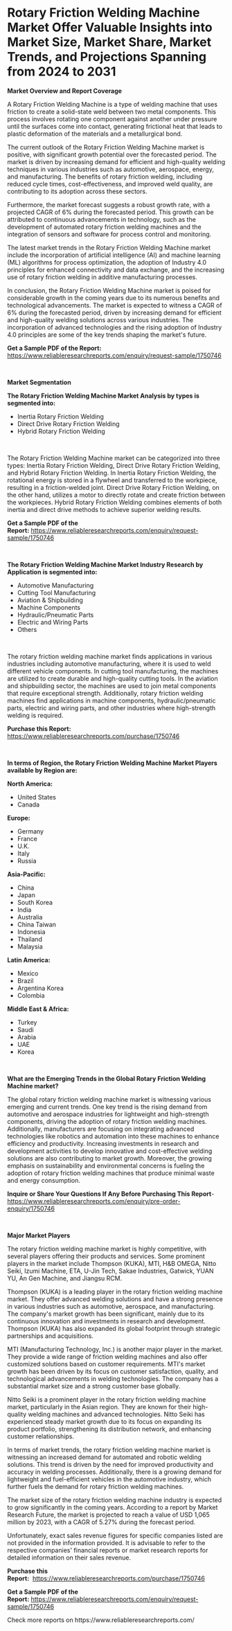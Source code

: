 <p><h1>Rotary Friction Welding Machine Market Offer Valuable Insights into Market Size, Market Share, Market Trends, and Projections Spanning from 2024 to 2031</h1></p><p><strong>Market Overview and Report Coverage</strong></p>
<p><p>A Rotary Friction Welding Machine is a type of welding machine that uses friction to create a solid-state weld between two metal components. This process involves rotating one component against another under pressure until the surfaces come into contact, generating frictional heat that leads to plastic deformation of the materials and a metallurgical bond.</p><p>The current outlook of the Rotary Friction Welding Machine market is positive, with significant growth potential over the forecasted period. The market is driven by increasing demand for efficient and high-quality welding techniques in various industries such as automotive, aerospace, energy, and manufacturing. The benefits of rotary friction welding, including reduced cycle times, cost-effectiveness, and improved weld quality, are contributing to its adoption across these sectors.</p><p>Furthermore, the market forecast suggests a robust growth rate, with a projected CAGR of 6% during the forecasted period. This growth can be attributed to continuous advancements in technology, such as the development of automated rotary friction welding machines and the integration of sensors and software for process control and monitoring.</p><p>The latest market trends in the Rotary Friction Welding Machine market include the incorporation of artificial intelligence (AI) and machine learning (ML) algorithms for process optimization, the adoption of Industry 4.0 principles for enhanced connectivity and data exchange, and the increasing use of rotary friction welding in additive manufacturing processes.</p><p>In conclusion, the Rotary Friction Welding Machine market is poised for considerable growth in the coming years due to its numerous benefits and technological advancements. The market is expected to witness a CAGR of 6% during the forecasted period, driven by increasing demand for efficient and high-quality welding solutions across various industries. The incorporation of advanced technologies and the rising adoption of Industry 4.0 principles are some of the key trends shaping the market's future.</p></p>
<p><strong>Get a Sample PDF of the Report:</strong> <a href="https://www.reliableresearchreports.com/enquiry/request-sample/1750746">https://www.reliableresearchreports.com/enquiry/request-sample/1750746</a></p>
<p>&nbsp;</p>
<p><strong>Market Segmentation</strong></p>
<p><strong>The Rotary Friction Welding Machine Market Analysis by types is segmented into:</strong></p>
<p><ul><li>Inertia Rotary Friction Welding</li><li>Direct Drive Rotary Friction Welding</li><li>Hybrid Rotary Friction Welding</li></ul></p>
<p>&nbsp;</p>
<p><p>The Rotary Friction Welding Machine market can be categorized into three types: Inertia Rotary Friction Welding, Direct Drive Rotary Friction Welding, and Hybrid Rotary Friction Welding. In Inertia Rotary Friction Welding, the rotational energy is stored in a flywheel and transferred to the workpiece, resulting in a friction-welded joint. Direct Drive Rotary Friction Welding, on the other hand, utilizes a motor to directly rotate and create friction between the workpieces. Hybrid Rotary Friction Welding combines elements of both inertia and direct drive methods to achieve superior welding results.</p></p>
<p><strong>Get a Sample PDF of the Report:</strong>&nbsp;<a href="https://www.reliableresearchreports.com/enquiry/request-sample/1750746">https://www.reliableresearchreports.com/enquiry/request-sample/1750746</a></p>
<p>&nbsp;</p>
<p><strong>The Rotary Friction Welding Machine Market Industry Research by Application is segmented into:</strong></p>
<p><ul><li>Automotive Manufacturing</li><li>Cutting Tool Manufacturing</li><li>Aviation & Shipbuilding</li><li>Machine Components</li><li>Hydraulic/Pneumatic Parts</li><li>Electric and Wiring Parts</li><li>Others</li></ul></p>
<p>&nbsp;</p>
<p><p>The rotary friction welding machine market finds applications in various industries including automotive manufacturing, where it is used to weld different vehicle components. In cutting tool manufacturing, the machines are utilized to create durable and high-quality cutting tools. In the aviation and shipbuilding sector, the machines are used to join metal components that require exceptional strength. Additionally, rotary friction welding machines find applications in machine components, hydraulic/pneumatic parts, electric and wiring parts, and other industries where high-strength welding is required.</p></p>
<p><strong>Purchase this Report:</strong>&nbsp; <a href="https://www.reliableresearchreports.com/purchase/1750746">https://www.reliableresearchreports.com/purchase/1750746</a></p>
<p>&nbsp;</p>
<p><strong>In terms of Region, the Rotary Friction Welding Machine Market Players available by Region are:</strong></p>
<p>
    <p> <strong> North America: </strong>
        <ul>
            <li>United States</li>
            <li>Canada</li>
        </ul>
        </p> 
    <p> <strong> Europe: </strong>
        <ul>
            <li>Germany</li>
            <li>France</li>
            <li>U.K.</li>
            <li>Italy</li>
            <li>Russia</li>
        </ul>
        </p> 
    <p> <strong> Asia-Pacific: </strong>
        <ul>
            <li>China</li>
            <li>Japan</li>
            <li>South Korea</li>
            <li>India</li>
            <li>Australia</li>
            <li>China Taiwan</li>
            <li>Indonesia</li>
            <li>Thailand</li>
            <li>Malaysia</li>
        </ul>
        </p> 
    <p> <strong> Latin America: </strong>
        <ul>
            <li>Mexico</li>
            <li>Brazil</li>
            <li>Argentina Korea</li>
            <li>Colombia</li>
        </ul>
        </p> 
    <p> <strong> Middle East & Africa: </strong>
        <ul>
            <li>Turkey</li>
            <li>Saudi</li>
            <li>Arabia</li>
            <li>UAE</li>
            <li>Korea</li>
        </ul>
    </p>
    </p>
<p>&nbsp;</p>
<p><strong>What are the Emerging Trends in the Global Rotary Friction Welding Machine market?</strong></p>
<p><p>The global rotary friction welding machine market is witnessing various emerging and current trends. One key trend is the rising demand from automotive and aerospace industries for lightweight and high-strength components, driving the adoption of rotary friction welding machines. Additionally, manufacturers are focusing on integrating advanced technologies like robotics and automation into these machines to enhance efficiency and productivity. Increasing investments in research and development activities to develop innovative and cost-effective welding solutions are also contributing to market growth. Moreover, the growing emphasis on sustainability and environmental concerns is fueling the adoption of rotary friction welding machines that produce minimal waste and energy consumption.</p></p>
<p><strong>Inquire or Share Your Questions If Any Before Purchasing This Report</strong>- <a href="https://www.reliableresearchreports.com/enquiry/pre-order-enquiry/1750746">https://www.reliableresearchreports.com/enquiry/pre-order-enquiry/1750746</a></p>
<p>&nbsp;</p>
<p><strong>Major Market Players</strong></p>
<p><p>The rotary friction welding machine market is highly competitive, with several players offering their products and services. Some prominent players in the market include Thompson (KUKA), MTI, H&B OMEGA, Nitto Seiki, Izumi Machine, ETA, U-Jin Tech, Sakae Industries, Gatwick, YUAN YU, An Gen Machine, and Jiangsu RCM.</p><p>Thompson (KUKA) is a leading player in the rotary friction welding machine market. They offer advanced welding solutions and have a strong presence in various industries such as automotive, aerospace, and manufacturing. The company's market growth has been significant, mainly due to its continuous innovation and investments in research and development. Thompson (KUKA) has also expanded its global footprint through strategic partnerships and acquisitions.</p><p>MTI (Manufacturing Technology, Inc.) is another major player in the market. They provide a wide range of friction welding machines and also offer customized solutions based on customer requirements. MTI's market growth has been driven by its focus on customer satisfaction, quality, and technological advancements in welding technologies. The company has a substantial market size and a strong customer base globally.</p><p>Nitto Seiki is a prominent player in the rotary friction welding machine market, particularly in the Asian region. They are known for their high-quality welding machines and advanced technologies. Nitto Seiki has experienced steady market growth due to its focus on expanding its product portfolio, strengthening its distribution network, and enhancing customer relationships.</p><p>In terms of market trends, the rotary friction welding machine market is witnessing an increased demand for automated and robotic welding solutions. This trend is driven by the need for improved productivity and accuracy in welding processes. Additionally, there is a growing demand for lightweight and fuel-efficient vehicles in the automotive industry, which further fuels the demand for rotary friction welding machines.</p><p>The market size of the rotary friction welding machine industry is expected to grow significantly in the coming years. According to a report by Market Research Future, the market is projected to reach a value of USD 1,065 million by 2023, with a CAGR of 5.27% during the forecast period.</p><p>Unfortunately, exact sales revenue figures for specific companies listed are not provided in the information provided. It is advisable to refer to the respective companies' financial reports or market research reports for detailed information on their sales revenue.</p></p>
<p><strong>Purchase this Report:</strong>&nbsp;&nbsp;<a href="https://www.reliableresearchreports.com/purchase/1750746">https://www.reliableresearchreports.com/purchase/1750746</a></p>
<p></p>
<p><strong>Get a Sample PDF of the Report:</strong>&nbsp;<a href="https://www.reliableresearchreports.com/enquiry/request-sample/1750746">https://www.reliableresearchreports.com/enquiry/request-sample/1750746</a></p>
<p>Check more reports on https://www.reliableresearchreports.com/</p>